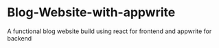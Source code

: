 # Blog-Website-with-appwrite
 A functional blog website build using react for frontend and appwrite for backend
